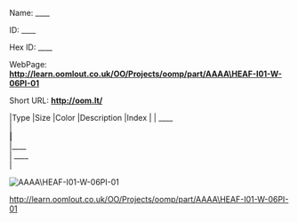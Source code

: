 

 
Name: ____

ID: ____

Hex ID: ____

WebPage: __http://learn.oomlout.co.uk/OO/Projects/oomp/part/AAAA\HEAF-I01-W-06PI-01__

Short URL: __http://oom.lt/__


|Type   |Size   |Color   |Description   |Index   |
| ____ <br>  | ____<br>   |____<br>    |____<br>    | ____<br>  |


![AAAA\HEAF-I01-W-06PI-01](http://oomlout.com/oomp-gen/parts/AAAA\HEAF-I01-W-06PI-01/AAAA\HEAF-I01-W-06PI-01_420.jpg)


 http://learn.oomlout.co.uk/OO/Projects/oomp/part/AAAA\HEAF-I01-W-06PI-01

